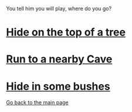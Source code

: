 You tell him you will play, where do you go?

# [Hide on the top of a tree](./tree.md)

# [Run to a nearby Cave](./cave.md)

# [Hide in some bushes](./bushes.md)


[Go back to the main page](../README.md)